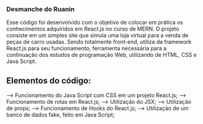 ### Desmanche do Ruanin
Esse código foi desenvolvido com o objetivo de colocar em prática os conhecimentos adquiridos em React.js no curso de MERN. O projeto consiste em um simples site que simula uma loja virtual para a venda de peças de carro usadas. Sendo totalmente front-end, utiliza da framework React.js para seu funcionamento, ferramenta necessária para a continuação dos estudos de programação Web, utilizando de HTML, CSS e Java Script.

## Elementos do código:
--> Funcionamento do Java Script com CSS em um projeto React.js;
--> Funcionamento de rotas em React.js;
--> Utilização do JSX;
--> Utilização de props;
--> Funcionamento de Hooks do React.js;
--> Utilização de um banco de dados fake, feito em Java Script;

